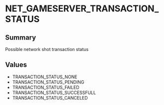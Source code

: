 # NET_GAMESERVER_TRANSACTION_STATUS

## Summary
Possible network shot transaction status

## Values
* TRANSACTION_STATUS_NONE
* TRANSACTION_STATUS_PENDING
* TRANSACTION_STATUS_FAILED
* TRANSACTION_STATUS_SUCCESSFULL
* TRANSACTION_STATUS_CANCELED